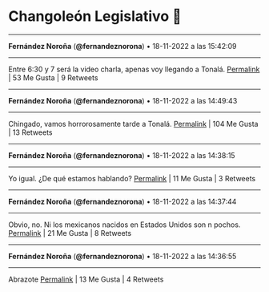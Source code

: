 # Changoleón Legislativo 🙈
*****
**Fernández Noroña** (**@fernandeznorona**) • 18-11-2022 a las 15:42:09
*****
Entre 6:30 y 7 será la video charla, apenas voy llegando a Tonalá.
[Permalink](https://twitter.com/fernandeznorona/status/1593751444758269952) | 53 Me Gusta | 9 Retweets
*****
**Fernández Noroña** (**@fernandeznorona**) • 18-11-2022 a las 14:49:43
*****
Chingado, vamos horrorosamente tarde a Tonalá.
[Permalink](https://twitter.com/fernandeznorona/status/1593738249129922562) | 104 Me Gusta | 13 Retweets
*****
**Fernández Noroña** (**@fernandeznorona**) • 18-11-2022 a las 14:38:15
*****
Yo igual. ¿De qué estamos hablando?
[Permalink](https://twitter.com/fernandeznorona/status/1593735361531871234) | 11 Me Gusta | 3 Retweets
*****
**Fernández Noroña** (**@fernandeznorona**) • 18-11-2022 a las 14:37:44
*****
Obvio, no. Ni los mexicanos nacidos en Estados Unidos son n pochos.
[Permalink](https://twitter.com/fernandeznorona/status/1593735233135845383) | 21 Me Gusta | 8 Retweets
*****
**Fernández Noroña** (**@fernandeznorona**) • 18-11-2022 a las 14:36:55
*****
Abrazote
[Permalink](https://twitter.com/fernandeznorona/status/1593735029410172931) | 13 Me Gusta | 4 Retweets